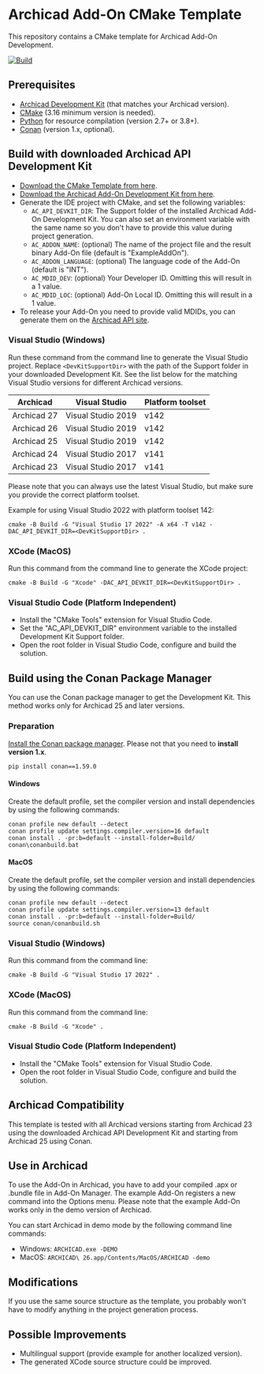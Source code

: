 # Archicad Add-On CMake Template

This repository contains a CMake template for Archicad Add-On Development.

[![Build](https://github.com/GRAPHISOFT/archicad-addon-cmake/actions/workflows/build.yml/badge.svg)](https://github.com/GRAPHISOFT/archicad-addon-cmake/actions/workflows/build.yml)

## Prerequisites

- [Archicad Development Kit](https://archicadapi.graphisoft.com/downloads/api-development-kit) (that matches your Archicad version).
- [CMake](https://cmake.org) (3.16 minimum version is needed).
- [Python](https://www.python.org) for resource compilation (version 2.7+ or 3.8+).
- [Conan](https://conan.io) (version 1.x, optional).

## Build with downloaded Archicad API Development Kit

- [Download the CMake Template from here](https://github.com/GRAPHISOFT/archicad-addon-cmake/archive/master.zip).
- [Download the Archicad Add-On Development Kit from here](https://archicadapi.graphisoft.com/downloads/api-development-kit).
- Generate the IDE project with CMake, and set the following variables:
  - `AC_API_DEVKIT_DIR`: The Support folder of the installed Archicad Add-On Development Kit. You can also set an environment variable with the same name so you don't have to provide this value during project generation.
  - `AC_ADDON_NAME`: (optional) The name of the project file and the result binary Add-On file (default is "ExampleAddOn").
  - `AC_ADDON_LANGUAGE`: (optional) The language code of the Add-On (default is "INT").
  - `AC_MDID_DEV`: (optional) Your Developer ID. Omitting this will result in a 1 value.
  - `AC_MDID_LOC`: (optional) Add-On Local ID. Omitting this will result in a 1 value.
- To release your Add-On you need to provide valid MDIDs, you can generate them on the [Archicad API site](https://archicadapi.graphisoft.com/profile/add-ons).

### Visual Studio (Windows)

Run these command from the command line to generate the Visual Studio project. Replace `<DevKitSupportDir>` with the path of the Support folder in your downloaded Development Kit. See the list below for the matching Visual Studio versions for different Archicad versions.

| Archicad | Visual Studio | Platform toolset |
|---|---|---|
| Archicad 27 | Visual Studio 2019 | v142 |
| Archicad 26 | Visual Studio 2019 | v142 |
| Archicad 25 | Visual Studio 2019 | v142 |
| Archicad 24 | Visual Studio 2017 | v141 |
| Archicad 23 | Visual Studio 2017 | v141 |

Please note that you can always use the latest Visual Studio, but make sure you provide the correct platform toolset.

Example for using Visual Studio 2022 with platform toolset 142:
```
cmake -B Build -G "Visual Studio 17 2022" -A x64 -T v142 -DAC_API_DEVKIT_DIR=<DevKitSupportDir> .
```

### XCode (MacOS)

Run this command from the command line to generate the XCode project:

```
cmake -B Build -G "Xcode" -DAC_API_DEVKIT_DIR=<DevKitSupportDir> .
```

### Visual Studio Code (Platform Independent)

- Install the "CMake Tools" extension for Visual Studio Code.
- Set the "AC_API_DEVKIT_DIR" environment variable to the installed Development Kit Support folder.
- Open the root folder in Visual Studio Code, configure and build the solution.

## Build using the Conan Package Manager

You can use the Conan package manager to get the Development Kit. This method works only for Archicad 25 and later versions.

### Preparation

[Install the Conan package manager](https://conan.io/downloads.html). Please not that you need to **install version 1.x**.

```
pip install conan==1.59.0
```

#### Windows

Create the default profile, set the compiler version and install dependencies by using the following commands:

```
conan profile new default --detect
conan profile update settings.compiler.version=16 default
conan install . -pr:b=default --install-folder=Build/
conan\conanbuild.bat
```

#### MacOS

Create the default profile, set the compiler version and install dependencies by using the following commands:

```
conan profile new default --detect
conan profile update settings.compiler.version=13 default
conan install . -pr:b=default --install-folder=Build/
source conan/conanbuild.sh
```

### Visual Studio (Windows)

Run this command from the command line:

```
cmake -B Build -G "Visual Studio 17 2022" .
```

### XCode (MacOS)

Run this command from the command line:

```
cmake -B Build -G "Xcode" .
```

### Visual Studio Code (Platform Independent)

- Install the "CMake Tools" extension for Visual Studio Code.
- Open the root folder in Visual Studio Code, configure and build the solution.

## Archicad Compatibility

This template is tested with all Archicad versions starting from Archicad 23 using the downloaded Archicad API Development Kit and starting from Archicad 25 using Conan.

## Use in Archicad

To use the Add-On in Archicad, you have to add your compiled .apx or .bundle file in Add-On Manager. The example Add-On registers a new command into the Options menu. Please note that the example Add-On works only in the demo version of Archicad.

You can start Archicad in demo mode by the following command line commands:
- Windows: `ARCHICAD.exe -DEMO`
- MacOS: `ARCHICAD\ 26.app/Contents/MacOS/ARCHICAD -demo`

## Modifications

If you use the same source structure as the template, you probably won't have to modify anything in the project generation process.

## Possible Improvements

- Multilingual support (provide example for another localized version).
- The generated XCode source structure could be improved.
